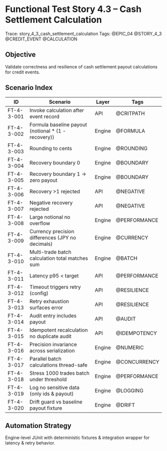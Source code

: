 # Functional Test Story 4.3 – Cash Settlement Calculation

Trace: story_4_3_cash_settlement_calculation
Tags: @EPIC_04 @STORY_4_3 @CREDIT_EVENT @CALCULATION

## Objective
Validate correctness and resilience of cash settlement payout calculations for credit events.

## Scenario Index
| ID | Scenario | Layer | Tags |
|----|----------|-------|------|
| FT-4-3-001 | Invoke calculation after event record | API | @CRITPATH |
| FT-4-3-002 | Formula baseline payout (notional * (1 - recovery)) | Engine | @FORMULA |
| FT-4-3-003 | Rounding to cents | Engine | @ROUNDING |
| FT-4-3-004 | Recovery boundary 0 | Engine | @BOUNDARY |
| FT-4-3-005 | Recovery boundary 1 -> zero payout | Engine | @BOUNDARY |
| FT-4-3-006 | Recovery >1 rejected | API | @NEGATIVE |
| FT-4-3-007 | Negative recovery rejected | API | @NEGATIVE |
| FT-4-3-008 | Large notional no overflow | Engine | @PERFORMANCE |
| FT-4-3-009 | Currency precision differences (JPY no decimals) | Engine | @CURRENCY |
| FT-4-3-010 | Multi-trade batch calculation total matches sum | Engine | @BATCH |
| FT-4-3-011 | Latency p95 < target | API | @PERFORMANCE |
| FT-4-3-012 | Timeout triggers retry (config) | API | @RESILIENCE |
| FT-4-3-013 | Retry exhaustion surfaces error | API | @RESILIENCE |
| FT-4-3-014 | Audit entry includes payout | API | @AUDIT |
| FT-4-3-015 | Idempotent recalculation no duplicate audit | API | @IDEMPOTENCY |
| FT-4-3-016 | Precision invariance across serialization | Engine | @NUMERIC |
| FT-4-3-017 | Parallel batch calculations thread-safe | Engine | @CONCURRENCY |
| FT-4-3-018 | Stress 1000 trades batch under threshold | Engine | @PERFORMANCE |
| FT-4-3-019 | Log no sensitive data (only ids & payout) | Engine | @LOGGING |
| FT-4-3-020 | Drift guard vs baseline payout fixture | Engine | @DRIFT |

## Automation Strategy
Engine-level JUnit with deterministic fixtures & integration wrapper for latency & retry behavior.
